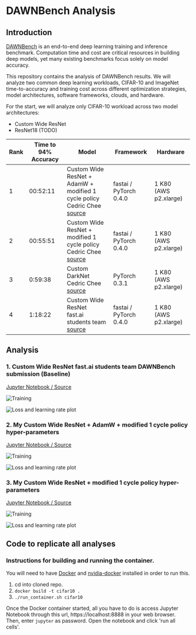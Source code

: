 # DAWNBench Analysis

## Introduction

[DAWNBench](https://dawn.cs.stanford.edu/benchmark/) is an end-to-end deep learning training and inference benchmark. Computation time and cost are critical resources in building deep models, yet many existing benchmarks focus solely on model accuracy.

This repository contains the analysis of DAWNBench results. We will analyze two common deep learning workloads, CIFAR-10 and ImageNet time-to-accuracy and training cost across different optimization strategies, model architectures, software frameworks, clouds, and hardware.

For the start, we will analyze only CIFAR-10 workload across two model architectures:

- Custom Wide ResNet
- ResNet18 (TODO)

|Rank | Time to 94% Accuracy | Model | Framework | Hardware |
| --- | --- | --- | --- | --- |
| 1 | 00:52:11 | Custom Wide ResNet + AdamW + modified 1 cycle policy <br /> Cedric Chee <br /> [source](/src/models/wrn) | fastai / PyTorch  0.4.0 | 1 K80 (AWS p2.xlarge) |
| 2 | 00:55:51 | Custom Wide ResNet + modified 1 cycle policy <br /> Cedric Chee <br /> [source](/src/models/wrn) | fastai / PyTorch  0.4.0 | 1 K80 (AWS p2.xlarge) |
| 3 | 0:59:38 | Custom DarkNet <br /> Cedric Chee <br /> [source](https://nbviewer.jupyter.org/github/cedrickchee/fastai/blob/master/courses/dl2/cifar10-darknet.ipynb) | PyTorch 0.3.1 | 1 K80 (AWS p2.xlarge) |
| 4 | 1:18:22 | Custom Wide ResNet <br /> fast.ai students team <br /> [source](https://github.com/fastai/imagenet-fast/commit/1bc5aeec765572397c0ebe4a5d616d03beeeeec1) | fastai / PyTorch 0.4.0 | 1 K80 (AWS p2.xlarge) |

## Analysis

### 1. Custom Wide ResNet fast.ai students team DAWNBench submission (Baseline)

[Jupyter Notebook / Source](/src/cifar10_custom_wrn_dawnbench.ipynb#fastai-DAWN-bench-submission)

![Training](/images/cifar10_fastai_dawnbench_submission_training.png)

![Loss and learning rate plot](/images/cifar10_fastai_dawnbench_submission_loss_lr_plot.png)

### 2. My Custom Wide ResNet + AdamW + modified 1 cycle policy hyper-parameters

[Jupyter Notebook / Source](/src/cifar10_custom_wrn_adamw.ipynb)

![Training](/images/cifar10_fastai_adamw_training.png)

![Loss and learning rate plot](/images/cifar10_fastai_adamw_loss_lr_plot.png)

### 3. My Custom Wide ResNet + modified 1 cycle policy hyper-parameters

[Jupyter Notebook / Source](/src/cifar10_custom_wrn_dawnbench.ipynb)

![Training](/images/cifar10_custom_wrn_training.png)

![Loss and learning rate plot](/images/cifar10_custom_wrn_loss_lr_plot.png)

## Code to replicate all analyses

### Instructions for building and running the container.

You will need to have [Docker](https://docs.docker.com/install/linux/docker-ce/ubuntu/) and [nvidia-docker](https://github.com/NVIDIA/nvidia-docker) installed in order to run this.

1. cd into cloned repo.
2. `docker build -t cifar10 .`
3. `./run_container.sh cifar10`

Once the Docker container started, all you have to do is access Jupyter Notebook through this url, https://localhost:8888 in your web browser. Then, enter `jupyter` as password. Open the notebook and click 'run all cells'.